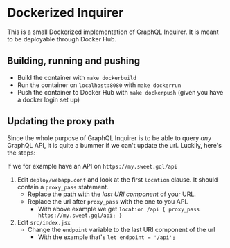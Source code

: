 # Dockerized Inquirer

This is a small Dockerized implementation of GraphQL Inquirer. It is meant to be deployable through Docker Hub.

## Building, running and pushing

* Build the container with `make dockerbuild`
* Run the container on `localhost:8080` with `make dockerrun`
* Push the container to Docker Hub with `make dockerpush` (given you have a docker login set up)

## Updating the proxy path

Since the whole purpose of GraphQL Inquirer is to be able to query _any_ GraphQL API, it is quite a bummer if we can't update the url. Luckily, here's the steps:

If we for example have an API on `https://my.sweet.gql/api`

1. Edit `deploy/webapp.conf` and look at the first `location` clause. It should contain a `proxy_pass` statement.
	* Replace the path with the _last URI component_ of your URL.
	* Replace the url after `proxy_pass` with the one to you API.
		* With above example we get `location /api { proxy_pass https://my.sweet.gql/api; }`
1. Edit `src/index.jsx`
	* Change the `endpoint` variable to the last URI component of the url
		* With the example that's `let endpoint = '/api';`
